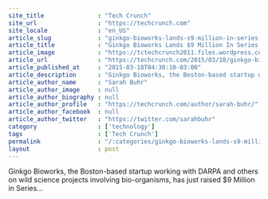 ```yaml
---
site_title               : "Tech Crunch"
site_url                 : "https://techcrunch.com"
site_locale              : "en_US"
article_slug             : "ginkgo-bioworks-lands-s9-million-in-series-a-funding-to-build-out-new-lab-facilities"
article_title            : "Ginkgo Bioworks Lands $9 Million In Series A Funding To Build Out New Lab Facilities"
article_image            : "https://tctechcrunch2011.files.wordpress.com/2015/03/unnamed-25.jpg?w=764&h=400&crop=1"
article_url              : "https://techcrunch.com/2015/03/18/ginkgo-bioworks-lands-9-million-in-series-a-funding-to-build-out-new-lab-facilities/"
article_published_at     : "2015-03-18T04:30:10-03:00"
article_description      : "Ginkgo Bioworks, the Boston-based startup working with DARPA and others on wild science projects involving bio-organisms, has just raised $9 Million in Series..."
article_author_name      : "Sarah Buhr"
article_author_image     : null
article_author_biography : null
article_author_profile   : "https://techcrunch.com/author/sarah-buhr/"
article_author_facebook  : null
article_author_twitter   : "https://twitter.com/sarahbuhr"
category                 : ['technology']
tags                     : ['Tech Crunch']
permalink                : "/:categories/ginkgo-bioworks-lands-s9-million-in-series-a-funding-to-build-out-new-lab-facilities/"
layout                   : post
---
```


Ginkgo Bioworks, the Boston-based startup working with DARPA and others on wild science projects involving bio-organisms, has just raised $9 Million in Series...
